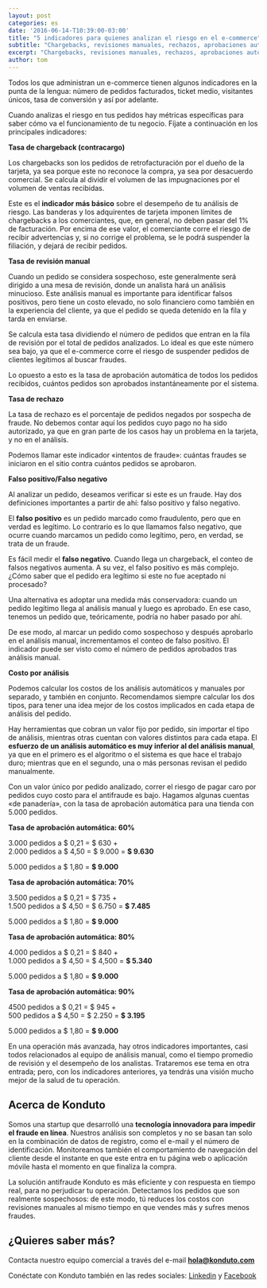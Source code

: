 ```yaml
---
layout: post
categories: es
date: '2016-06-14-T10:39:00-03:00'
title: "5 indicadores para quienes analizan el riesgo en el e-commerce"
subtitle: "Chargebacks, revisiones manuales, rechazos, aprobaciones automáticas. ¿Ya te lo sabes todo de memoria?"
excerpt: "Chargebacks, revisiones manuales, rechazos, aprobaciones automáticas. ¿Ya te lo sabes todo de memoria?"
author: tom
---
```

Todos los que administran un e-commerce tienen algunos indicadores en la punta de la lengua: número de pedidos facturados, ticket medio, visitantes únicos, tasa de conversión y así por adelante.

Cuando analizas el riesgo en tus pedidos hay métricas específicas para saber cómo va el funcionamiento de tu negocio. Fíjate a continuación en los principales indicadores:

**Tasa de chargeback (contracargo)**

Los chargebacks son los pedidos de retrofacturación por el dueño de la tarjeta, ya sea porque este no reconoce la compra, ya sea por desacuerdo comercial. Se calcula al dividir el volumen de las impugnaciones por el volumen de ventas recibidas.

Este es el **indicador más básico** sobre el desempeño de tu análisis de riesgo. Las banderas y los adquirentes de tarjeta imponen límites de chargebacks a los comerciantes, que, en general, no deben pasar del 1% de facturación. Por encima de ese valor, el comerciante corre el riesgo de recibir advertencias y, si no corrige el problema, se le podrá suspender la filiación, y dejará de recibir pedidos.

**Tasa de revisión manual**

Cuando un pedido se considera sospechoso, este generalmente será dirigido a una mesa de revisión, donde un analista hará un análisis minucioso. Este análisis manual es importante para identificar falsos positivos, pero tiene un costo elevado, no solo financiero como también en la experiencia del cliente, ya que el pedido se queda detenido en la fila y tarda en enviarse.

Se calcula esta tasa dividiendo el número de pedidos que entran en la fila de revisión por el total de pedidos analizados. Lo ideal es que este número sea bajo, ya que el e-commerce corre el riesgo de suspender pedidos de clientes legítimos al buscar fraudes.

Lo opuesto a esto es la tasa de aprobación automática de todos los pedidos recibidos, cuántos pedidos son aprobados instantáneamente por el sistema.

**Tasa de rechazo**

La tasa de rechazo es el porcentaje de pedidos negados por sospecha de fraude. No debemos contar aquí los pedidos cuyo pago no ha sido autorizado, ya que en gran parte de los casos hay un problema en la tarjeta, y no en el análisis.

Podemos llamar este indicador «intentos de fraude»: cuántas fraudes se iniciaron en el sitio contra cuántos pedidos se aprobaron.

**Falso positivo/Falso negativo**

Al analizar un pedido, deseamos verificar si este es un fraude. Hay dos definiciones importantes a partir de ahí: falso positivo y falso negativo.

El **falso positivo** es un pedido marcado como fraudulento, pero que en verdad es legítimo. Lo contrario es lo que llamamos falso negativo, que ocurre cuando marcamos un pedido como legítimo, pero, en verdad, se trata de un fraude.

Es fácil medir el **falso negativo**. Cuando llega un chargeback, el conteo de falsos negativos aumenta. A su vez, el falso positivo es más complejo. ¿Cómo saber que el pedido era legítimo si este no fue aceptado ni procesado?

Una alternativa es adoptar una medida más conservadora: cuando un pedido legítimo llega al análisis manual y luego es aprobado. En ese caso, tenemos un pedido que, teóricamente, podría no haber pasado por ahí.

De ese modo, al marcar un pedido como sospechoso y después aprobarlo en el análisis manual, incrementamos el conteo de falso positivo. El indicador puede ser visto como el número de pedidos aprobados tras análisis manual.

**Costo por análisis**

Podemos calcular los costos de los análisis automáticos y manuales por separado, y también en conjunto. Recomendamos siempre calcular los dos tipos, para tener una idea mejor de los costos implicados en cada etapa de análisis del pedido.

Hay herramientas que cobran un valor fijo por pedido, sin importar el tipo de análisis, mientras otras cuentan con valores distintos para cada etapa. El **esfuerzo de un análisis automático es muy inferior al del análisis manual**, ya que en el primero es el algoritmo o el sistema es que hace el trabajo duro; mientras que en el segundo, una o más personas revisan el pedido manualmente.

Con un valor único por pedido analizado, correr el riesgo de pagar caro por pedidos cuyo costo para el antifraude es bajo. Hagamos algunas cuentas «de panadería», con la tasa de aprobación automática para una tienda con 5.000 pedidos.

**Tasa de aprobación automática: 60%**

3.000 pedidos a $ 0,21 = $ 630 +  
2.000 pedidos a $ 4,50 = $ 9.000 = **$ 9.630**

5.000 pedidos a $ 1,80 = **$ 9.000**

**Tasa de aprobación automática: 70%**

3.500 pedidos a $ 0,21 = $ 735 +  
1.500 pedidos a $ 4,50 = $ 6.750 = **$ 7.485**

5.000 pedidos a $ 1,80 = **$ 9.000**

**Tasa de aprobación automática: 80%**

4.000 pedidos a $ 0,21 = $ 840 +  
1.000 pedidos a $ 4,50 = $ 4,500 = **$ 5.340**

5.000 pedidos a $ 1,80 = **$ 9.000**

**Tasa de aprobación automática: 90%**

4500 pedidos a $ 0,21 = $ 945 +  
500 pedidos a $ 4,50 = $ 2.250 = **$ 3.195**

5.000 pedidos a $ 1,80 = **$ 9.000**

En una operación más avanzada, hay otros indicadores importantes, casi todos relacionados al equipo de análisis manual, como el tiempo promedio de revisión y el desempeño de los analistas. Trataremos ese tema en otra entrada; pero, con los indicadores anteriores, ya tendrás una visión mucho mejor de la salud de tu operación.

## Acerca de Konduto

Somos una startup que desarrolló una **tecnología innovadora para impedir el fraude en línea**. Nuestros análisis son completos y no se basan tan solo en la combinación de datos de registro, como el e-mail y el número de identificación. Monitoreamos también el comportamiento de navegación del cliente desde el instante en que este entra en tu página web o aplicación móvile hasta el momento en que finaliza la compra.

La solución antifraude Konduto es más eficiente y con respuesta en tiempo real, para no perjudicar tu operación. Detectamos los pedidos que son realmente sospechosos: de este modo, tú reduces los costos con revisiones manuales al mismo tiempo en que vendes más y sufres menos fraudes.

## ¿Quieres saber más?

Contacta nuestro equipo comercial a través del e-mail **hola@konduto.com**

Conéctate con Konduto también en las redes sociales: [Linkedin](https://www.linkedin.com/company/konduto) y [Facebook](https://www.facebook.com/konduto)  